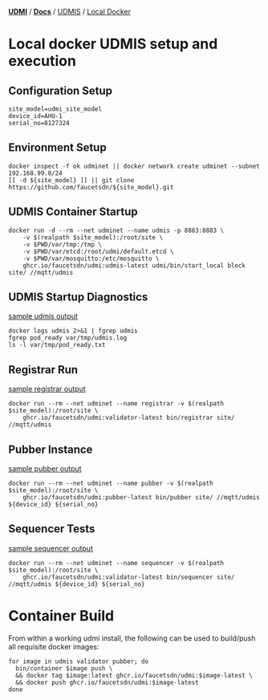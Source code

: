 [**UDMI**](../../) / [**Docs**](../) / [UDMIS](.) / [Local Docker](#)

# Local docker UDMIS setup and execution

## Configuration Setup

```
site_model=udmi_site_model
device_id=AHU-1
serial_no=8127324
```

## Environment Setup

```
docker inspect -f ok udminet || docker network create udminet --subnet 192.168.99.0/24
[[ -d ${site_model} ]] || git clone https://github.com/faucetsdn/${site_model}.git
```

## UDMIS Container Startup

```
docker run -d --rm --net udminet --name udmis -p 8883:8883 \
    -v $(realpath $site_model):/root/site \
    -v $PWD/var/tmp:/tmp \
    -v $PWD/var/etcd:/root/udmi/default.etcd \
    -v $PWD/var/mosquitto:/etc/mosquitto \
    ghcr.io/faucetsdn/udmi:udmis-latest udmi/bin/start_local block site/ //mqtt/udmis
```

## UDMIS Startup Diagnostics

[sample udmis output](udmis_output.md)

```
docker logs udmis 2>&1 | fgrep udmis
fgrep pod_ready var/tmp/udmis.log
ls -l var/tmp/pod_ready.txt
```

## Registrar Run

[sample registrar output](registrar_output.md)

```
docker run --rm --net udminet --name registrar -v $(realpath $site_model):/root/site \
    ghcr.io/faucetsdn/udmi:validator-latest bin/registrar site/ //mqtt/udmis
```

## Pubber Instance

[sample pubber output](pubber_output.md)

```
docker run --rm --net udminet --name pubber -v $(realpath $site_model):/root/site \
    ghcr.io/faucetsdn/udmi:pubber-latest bin/pubber site/ //mqtt/udmis ${device_id} ${serial_no}
```

## Sequencer Tests

[sample sequencer output](sequencer_output.md)

```
docker run --rm --net udminet --name sequencer -v $(realpath $site_model):/root/site \
    ghcr.io/faucetsdn/udmi:validator-latest bin/sequencer site/ //mqtt/udmis ${device_id} ${serial_no}
```

# Container Build

From within a working udmi install, the following can be used to build/push all requisite docker images:

```
for image in udmis validator pubber; do
  bin/container $image push \
  && docker tag $image:latest ghcr.io/faucetsdn/udmi:$image-latest \
  && docker push ghcr.io/faucetsdn/udmi:$image-latest
done
```
